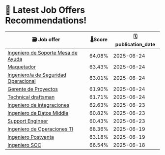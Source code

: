 # 🚀 Latest Job Offers Recommendations!
| 🗃️ **Job offer** | 🌡️**Score** | 🗓️ **publication_date** |
|---|---|---|
| [Ingeniero de Soporte Mesa de Ayuda](https://co.linkedin.com/jobs/view/ingeniero-de-soporte-mesa-de-ayuda-at-soluciones-de-productividad-s-a-s-4256811973) | 64.08% | 2025-06-24 |
| [Maquetador](https://co.linkedin.com/jobs/view/maquetador-at-superlikers-4253856951) | 63.43% | 2025-06-24 |
| [Ingeniero/a de Seguridad Operacional](https://co.linkedin.com/jobs/view/ingeniero-a-de-seguridad-operacional-at-periferia-it-group-4253536750) | 63.01% | 2025-06-24 |
| [Gerente de Proyectos](https://co.linkedin.com/jobs/view/gerente-de-proyectos-at-periferia-it-group-4255917504) | 61.90% | 2025-06-24 |
| [Technical draftsman](https://co.linkedin.com/jobs/view/technical-draftsman-at-prysmian-4256060345) | 61.71% | 2025-06-24 |
| [Ingeniero de integraciones](https://co.linkedin.com/jobs/view/ingeniero-de-integraciones-at-amaris-consulting-4205339675) | 62.63% | 2025-06-23 |
| [Ingeniero de Datos Middle](https://co.linkedin.com/jobs/view/ingeniero-de-datos-middle-at-amaris-consulting-4233158871) | 60.82% | 2025-06-23 |
| [Support Engineer](https://co.linkedin.com/jobs/view/support-engineer-at-amaris-consulting-4245535943) | 60.43% | 2025-06-23 |
| [Ingeniero de Operaciones TI](https://co.linkedin.com/jobs/view/ingeniero-de-operaciones-ti-at-lite-thinking-4252906647) | 68.36% | 2025-06-19 |
| [Ingeniero Postventa](https://co.linkedin.com/jobs/view/ingeniero-postventa-at-tecnolog%C3%ADa-inform%C3%A1tica-4251769918) | 63.18% | 2025-06-19 |
| [Ingeniero SOC](https://co.linkedin.com/jobs/view/ingeniero-soc-at-liberty-latin-america-4250320214) | 66.54% | 2025-06-18 |
